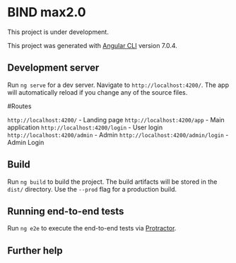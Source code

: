 # BIND  max2.0

This project is under development.

This project was generated with [Angular CLI](https://github.com/angular/angular-cli) version 7.0.4.

## Development server

Run `ng serve` for a dev server. Navigate to `http://localhost:4200/`. The app will automatically reload if you change any of the source files.

#Routes

`http://localhost:4200/` - Landing page
`http://localhost:4200/app` - Main application
`http://localhost:4200/login` - User login
`http://localhost:4200/admin` - Admin
`http://localhost:4200/admin/login` - Admin Login

## Build

Run `ng build` to build the project. The build artifacts will be stored in the `dist/` directory. Use the `--prod` flag for a production build.


## Running end-to-end tests

Run `ng e2e` to execute the end-to-end tests via [Protractor](http://www.protractortest.org/).

## Further help
